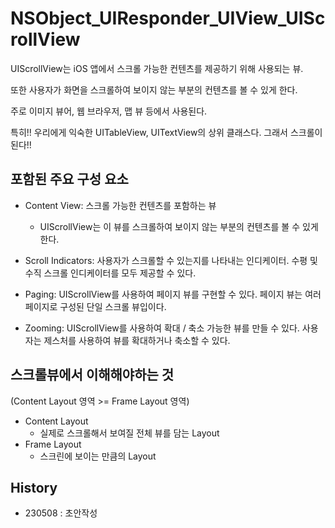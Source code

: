 # NSObject_UIResponder_UIView_UIScrollView

UIScrollView는 iOS 앱에서 스크롤 가능한 컨텐츠를 제공하기 위해 사용되는 뷰. 

또한 사용자가 화면을 스크롤하여 보이지 않는 부분의 컨텐츠를 볼 수 있게 한다. 

주로 이미지 뷰어, 웹 브라우저, 맵 뷰 등에서 사용된다.

특히!! 우리에게 익숙한 UITableView, UITextView의 상위 클래스다. 그래서 스크롤이 된다!!

## 포함된 주요 구성 요소

- Content View: 스크롤 가능한 컨텐츠를 포함하는 뷰
  - UIScrollView는 이 뷰를 스크롤하여 보이지 않는 부분의 컨텐츠를 볼 수 있게 한다.

- Scroll Indicators: 사용자가 스크롤할 수 있는지를 나타내는 인디케이터. 수평 및 수직 스크롤 인디케이터를 모두 제공할 수 있다.

- Paging: UIScrollView를 사용하여 페이지 뷰를 구현할 수 있다. 페이지 뷰는 여러 페이지로 구성된 단일 스크롤 뷰입이다.

- Zooming: UIScrollView를 사용하여 확대 / 축소 가능한 뷰를 만들 수 있다. 사용자는 제스처를 사용하여 뷰를 확대하거나 축소할 수 있다.

## 스크롤뷰에서 이해해야하는 것
(Content Layout 영역 >= Frame Layout 영역)
- Content Layout
    - 실제로 스크롤해서 보여질 전체 뷰를 담는 Layout
- Frame Layout
    - 스크린에 보이는 만큼의 Layout

## History
- 230508 : 초안작성
